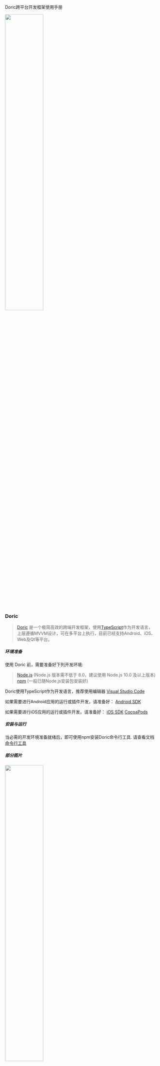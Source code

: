 
Doric跨平台开发框架使用手册

<img src="../main/images/11.png" width="50%">

### Doric

> [Doric](https://doric.pub/docs/index.html) 是一个极简高效的跨端开发框架，使用[TypeScript](https://www.typescriptlang.org/)作为开发语言，
上层遵循MVVM设计，可在多平台上执行，目前已经支持Android、iOS、Web及Qt等平台。


##### 环境准备

使用 Doric 前，需要准备好下列开发环境:

>[Node.js](https://nodejs.org/en/) (Node.js 版本需不低于 8.0，建议使用 Node.js 10.0 及以上版本)
>[npm](https://www.npmjs.com/) (一般已随Node.js安装包安装好)

Doric使用TypeScript作为开发语言，推荐使用编辑器
[Visual Studio Code](https://code.visualstudio.com/)

如果需要进行Android应用的运行或插件开发，请准备好：
[Android SDK](https://developer.android.com/)

如果需要进行iOS应用的运行或插件开发，请准备好：
[iOS SDK](https://developer.apple.com/xcode/)
[CocoaPods](https://guides.cocoapods.org/using/getting-started.html)

##### 安装与运行

当必需的开发环境准备就绪后，即可使用npm安装Doric命令行工具.
请查看文档[命令行工具](https://doric.pub/docs/cli.html)

##### 部分图片

<img src="../main/images/12.png" width="50%">
<img src="../main/images/16.png" width="50%">
<img src="../main/images/13.png" width="50%">
<img src="../main/images/14.png" width="50%">
<img src="../main/images/15.png" width="50%">
